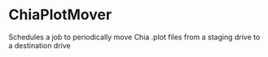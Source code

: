 # ChiaPlotMover
Schedules a job to periodically move Chia .plot files from a staging drive to a destination drive
